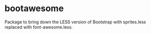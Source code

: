 bootawesome
===========

Package to bring down the LESS version of Bootstrap with sprites.less replaced with font-awesome.less.

